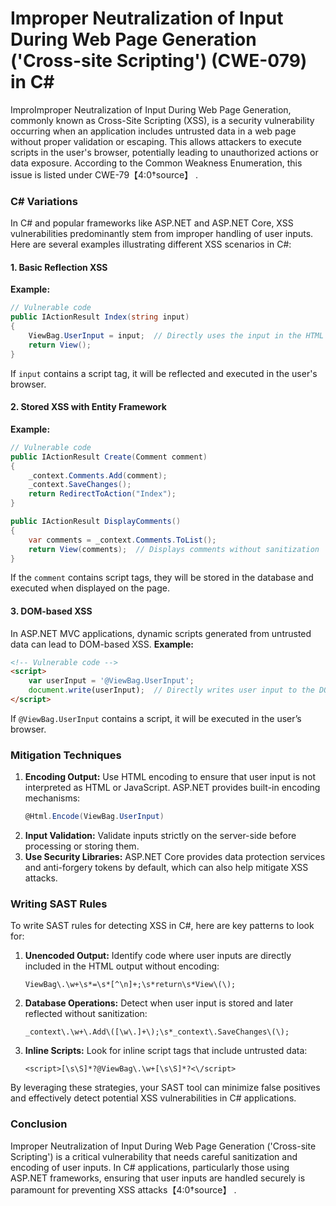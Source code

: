 # Improper Neutralization of Input During Web Page Generation ('Cross-site Scripting') (CWE-079) in C#

ImproImproper Neutralization of Input During Web Page Generation, commonly known as Cross-Site Scripting (XSS), is a security vulnerability occurring when an application includes untrusted data in a web page without proper validation or escaping. This allows attackers to execute scripts in the user's browser, potentially leading to unauthorized actions or data exposure. According to the Common Weakness Enumeration, this issue is listed under CWE-79【4:0†source】   .

### C# Variations
In C# and popular frameworks like ASP.NET and ASP.NET Core, XSS vulnerabilities predominantly stem from improper handling of user inputs. Here are several examples illustrating different XSS scenarios in C#:

#### 1. Basic Reflection XSS
**Example:**
```csharp
// Vulnerable code
public IActionResult Index(string input)
{
    ViewBag.UserInput = input;  // Directly uses the input in the HTML
    return View();
}
```
If `input` contains a script tag, it will be reflected and executed in the user's browser.

#### 2. Stored XSS with Entity Framework
**Example:**
```csharp
// Vulnerable code
public IActionResult Create(Comment comment)
{
    _context.Comments.Add(comment);
    _context.SaveChanges();
    return RedirectToAction("Index");
}

public IActionResult DisplayComments()
{
    var comments = _context.Comments.ToList();
    return View(comments);  // Displays comments without sanitization
}
```
If the `comment` contains script tags, they will be stored in the database and executed when displayed on the page.

#### 3. DOM-based XSS
In ASP.NET MVC applications, dynamic scripts generated from untrusted data can lead to DOM-based XSS.
**Example:**
```html
<!-- Vulnerable code -->
<script>
    var userInput = '@ViewBag.UserInput';
    document.write(userInput);  // Directly writes user input to the DOM
</script>
```
If `@ViewBag.UserInput` contains a script, it will be executed in the user’s browser.

### Mitigation Techniques
1. **Encoding Output:**
   Use HTML encoding to ensure that user input is not interpreted as HTML or JavaScript. ASP.NET provides built-in encoding mechanisms:
   ```csharp
   @Html.Encode(ViewBag.UserInput)
   ```
2. **Input Validation:**
   Validate inputs strictly on the server-side before processing or storing them.
3. **Use Security Libraries:**
   ASP.NET Core provides data protection services and anti-forgery tokens by default, which can also help mitigate XSS attacks.

### Writing SAST Rules
To write SAST rules for detecting XSS in C#, here are key patterns to look for:

1. **Unencoded Output:**
   Identify code where user inputs are directly included in the HTML output without encoding:
   ```regex
   ViewBag\.\w+\s*=\s*[^\n]+;\s*return\s*View\(\);
   ```
   
2. **Database Operations:**
   Detect when user input is stored and later reflected without sanitization:
   ```regex
   _context\.\w+\.Add\([\w\.]+\);\s*_context\.SaveChanges\(\);
   ```

3. **Inline Scripts:**
   Look for inline script tags that include untrusted data:
   ```regex
   <script>[\s\S]*?@ViewBag\.\w+[\s\S]*?<\/script>
   ```

By leveraging these strategies, your SAST tool can minimize false positives and effectively detect potential XSS vulnerabilities in C# applications.

### Conclusion
Improper Neutralization of Input During Web Page Generation ('Cross-site Scripting') is a critical vulnerability that needs careful sanitization and encoding of user inputs. In C# applications, particularly those using ASP.NET frameworks, ensuring that user inputs are handled securely is paramount for preventing XSS attacks【4:0†source】   .